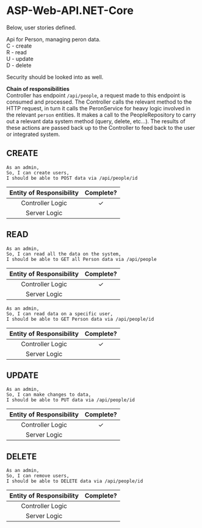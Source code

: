 ﻿# ASP-Web-API.NET-Core

Below, user stories defined.

Api for Person, managing peron data.  
C - create  
R - read  
U - update  
D - delete  

Security should be looked into as well.

**Chain of responsibilities**  
Controller has endpoint `/api/people`, a request made to this endpoint is 
consumed and processed. The Controller calls the relevant method to the HTTP 
request, in turn it calls the PeronService for heavy logic involved in the 
relevant `person` entities. It makes a call to the PeopleRepository to carry 
out a relevant data system method (query, delete, etc...). The results of these 
actions are passed back up to the Controller to feed back to the user or 
integrated system.

## CREATE

```
As an admin,
So, I can create users,
I should be able to POST data via /api/people/id
```

|Entity of Responsibility|Complete?|
|:----------------------:|:-------:|
|Controller Logic|✓|
|Server Logic||

## READ

```
As an admin,
So, I can read all the data on the system,
I should be able to GET all Person data via /api/people
```

|Entity of Responsibility|Complete?|
|:----------------------:|:-------:|
|Controller Logic|✓|
|Server Logic||

```
As an admin,
So, I can read data on a specific user,
I should be able to GET Person data via /api/people/id
```

|Entity of Responsibility|Complete?|
|:----------------------:|:-------:|
|Controller Logic|✓|
|Server Logic||

## UPDATE

```
As an admin,
So, I can make changes to data,
I should be able to PUT data via /api/people/id
```

|Entity of Responsibility|Complete?|
|:----------------------:|:-------:|
|Controller Logic|✓|
|Server Logic||

## DELETE

```
As an admin,
So, I can remove users,
I should be able to DELETE data via /api/people/id
```

|Entity of Responsibility|Complete?|
|:----------------------:|:-------:|
|Controller Logic||
|Server Logic||